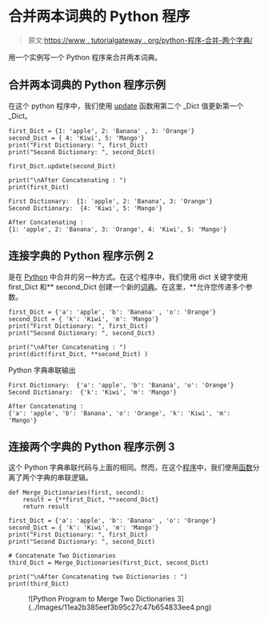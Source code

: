 # 合并两本词典的 Python 程序

> 原文:[https://www . tutorialgateway . org/python-程序-合并-两个字典/](https://www.tutorialgateway.org/python-program-to-merge-two-dictionaries/)

用一个实例写一个 Python 程序来合并两本词典。

## 合并两本词典的 Python 程序示例

在这个 python 程序中，我们使用 [update](https://www.tutorialgateway.org/python-dictionary-update/) 函数用第二个 _Dict 值更新第一个 _Dict。

```
first_Dict = {1: 'apple', 2: 'Banana' , 3: 'Orange'}
second_Dict = { 4: 'Kiwi', 5: 'Mango'}
print("First Dictionary: ", first_Dict)
print("Second Dictionary: ", second_Dict)

first_Dict.update(second_Dict)

print("\nAfter Concatenating : ")
print(first_Dict)
```

```
First Dictionary:  {1: 'apple', 2: 'Banana', 3: 'Orange'}
Second Dictionary:  {4: 'Kiwi', 5: 'Mango'}

After Concatenating : 
{1: 'apple', 2: 'Banana', 3: 'Orange', 4: 'Kiwi', 5: 'Mango'}
```

## 连接字典的 Python 程序示例 2

是在 [Python](https://www.tutorialgateway.org/python-tutorial/) 中合并的另一种方式。在这个程序中，我们使用 dict 关键字使用 first_Dict 和** second_Dict 创建一个新的[词典](https://www.tutorialgateway.org/python-dictionary/)。在这里，**允许您传递多个参数。

```
first_Dict = {'a': 'apple', 'b': 'Banana' , 'o': 'Orange'}
second_Dict = { 'k': 'Kiwi', 'm': 'Mango'}
print("First Dictionary: ", first_Dict)
print("Second Dictionary: ", second_Dict)

print("\nAfter Concatenating : ")
print(dict(first_Dict, **second_Dict) )
```

Python 字典串联输出

```
First Dictionary:  {'a': 'apple', 'b': 'Banana', 'o': 'Orange'}
Second Dictionary:  {'k': 'Kiwi', 'm': 'Mango'}

After Concatenating : 
{'a': 'apple', 'b': 'Banana', 'o': 'Orange', 'k': 'Kiwi', 'm': 'Mango'}
```

## 连接两个字典的 Python 程序示例 3

这个 Python 字典串联代码与上面的相同。然而，在这个[程序](https://www.tutorialgateway.org/python-programming-examples/)中，我们使用[函数](https://www.tutorialgateway.org/functions-in-python/)分离了两个字典的串联逻辑。

```
def Merge_Dictionaries(first, second):
    result = {**first_Dict, **second_Dict}
    return result

first_Dict = {'a': 'apple', 'b': 'Banana' , 'o': 'Orange'}
second_Dict = { 'k': 'Kiwi', 'm': 'Mango'}
print("First Dictionary: ", first_Dict)
print("Second Dictionary: ", second_Dict)

# Concatenate Two Dictionaries 
third_Dict = Merge_Dictionaries(first_Dict, second_Dict)

print("\nAfter Concatenating two Dictionaries : ")
print(third_Dict)
```

<figure class="wp-block-image">![Python Program to Merge Two Dictionaries 3](../Images/11ea2b385eef3b95c27c47b654833ee4.png)</figure>